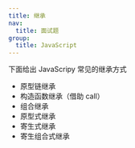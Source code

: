 ```yaml
---
title: 继承
nav:
  title: 面试题
group:
  title: JavaScript
---
```


下面给出 JavaScripy 常见的继承方式

- 原型链继承
- 构造函数继承（借助 call）
- 组合继承
- 原型式继承
- 寄生式继承
- 寄生组合式继承
